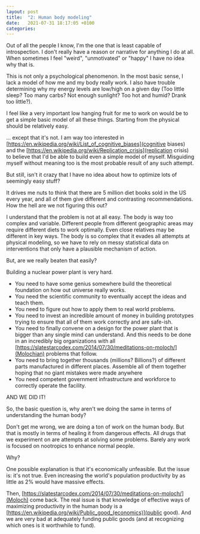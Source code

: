 ```yaml
---
layout: post
title:  "2: Human body modeling"
date:   2021-07-31 18:17:05 +0100
categories:
---
```


Out of all the people I know, I'm the one that is least capable of introspection. I don't really have a reason or narrative for anything I do at all. When sometimes I feel "weird", "unmotivated" or "happy" I have no idea why that is.

This is not only a psychological phenomenon. In the most basic sense, I lack a model of how me and my body really work. I also have trouble determining why my energy levels are low/high on a given day (Too little sleep? Too many carbs? Not enough sunlight? Too hot and humid? Drank too little?).

I feel like a very important low hanging fruit for me to work on would be to get a simple basic model of all these things. Starting from the physical should be relatively easy.

... except that it's not. I am way too interested in [https://en.wikipedia.org/wiki/List_of_cognitive_biases](cognitive biases) and the [https://en.wikipedia.org/wiki/Replication_crisis](replication crisis) to believe that I'd be able to build even a simple model of myself. Misguiding myself without meaning too is the most probable result of any such attempt.

But still, isn't it crazy that I have no idea about how to optimize lots of seemingly easy stuff?

It drives me nuts to think that there are 5 million diet books sold in the US every year, and all of them give different and contrasting recommendations. How the hell are we not figuring this out?

I understand that the problem is not at all easy. The body is way too complex and variable. Different people from different geographic areas may require different diets to work optimally. Even close relatives may be different in key ways. The body is so complex that it evades all attempts at physical modeling, so we have to rely on messy statistical data on interventions that only have a plausible mechanism of action.

But, are we really beaten that easily?

Building a nuclear power plant is very hard.
- You need to have some genius somewhere build the theoretical foundation on how out universe really works.
- You need the scientific community to eventually accept the ideas and teach them.
- You need to figure out how to apply them to real world problems.
- You need to invest an incredible amount of money in building prototypes trying to ensure that all of them work correctly and are safe-ish.
- You need to finally convene on a design for the power plant that is bigger than any single mind can understand. And this needs to be done in an incredibly big organizations with all [https://slatestarcodex.com/2014/07/30/meditations-on-moloch/](Molochian) problems that follow.
- You need to bring together thousands (millions? Billions?) of different parts manufactured in different places. Assemble all of them together hoping that no giant mistakes were made anywhere
- You need competent government infrastructure and workforce to correctly operate the facility.

AND WE DID IT!

So, the basic question is, why aren't we doing the same in terms of understanding the human body?

Don't get me wrong, we are doing a ton of work on the human body. But that is mostly in terms of healing it from dangerous effects. All drugs that we experiment on are attempts at solving some problems. Barely any work is focused on nootropics to enhance normal people.

Why?

One possible explanation is that it's economically unfeasible. But the issue is: it's not true. Even increasing the world's population productivity by as little as 2% would have massive effects.

Then, [https://slatestarcodex.com/2014/07/30/meditations-on-moloch/](Moloch) come back. The real issue is that knowledge of effective ways of maximizing productivity in the human body is a
[https://en.wikipedia.org/wiki/Public_good_(economics)](public good). And we are very bad at adequately funding public goods (and at recognizing which ones is it worthwhile to fund).
